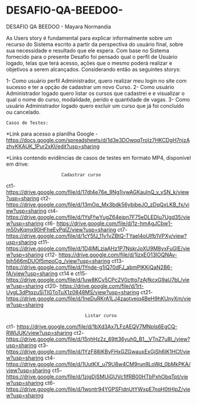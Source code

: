 # DESAFIO-QA-BEEDOO-
DESAFIO QA BEEDOO - Mayara Normandia

As Users story é fundamental para explicar informalmente sobre um recurso do Sistema escrito a partir da perspectiva do usuário final, sobre sua necessidade e resultado que ele espera. Com base no Sistema fornecido para o presente Desafio foi pensado qual o perfil de Usuário logado, telas que terá acesso, ações que o mesmo poderá realizar e objetivos a serem alcançados.
Considerando então as seguintes storys:

1- Como usuário perfil Administrador, quero realizar meu login  no site com sucesso e ter a opção de cadastrar um novo Curso.
2- Como usuário Administrador logado quero listar os cursos que cadastrei e e visualizar o qual o nome do curso, modalidade, perído e quantidade de vagas.
3- Como usuário Administrador logado quero excluir um curso que já foi concluído ou cancelado.

    Casos de Testes:
*Link para acesso a planilha Google -
https://docs.google.com/spreadsheets/d/1d3e3DOwqqTroIz7HKCDgH7njzAzhyKKAUK_1Pur2xKI/edit?usp=sharing

*Links contendo evidências de casos de testes em formato MP4, disponível em drive: 

                         Cadastrar curso
ct1-  https://drive.google.com/file/d/17dt4e76e_9Ng1iywAGKaulnQ_v_ySN_k/view?usp=sharing
ct2-  https://drive.google.com/file/d/13mOq_Mx3bdk56ybibeJO_zDqQxLKB_fx/view?usp=sharing
ct4- https://drive.google.com/file/d/1YsFfwYugZ64eipn7F75eDLEDIu7Ugd35/view?usp=sharing
ct6- https://drive.google.com/file/d/1z-hmAgJCbw1-m50vKqmx90HFheEyPqlZ/view?usp=sharing
ct7- https://drive.google.com/file/d/1cY5fJ_11y1vZBtQ-TYaeI4oUIfb1VPXy/view?usp=sharing
ct11- https://drive.google.com/file/d/1D4IMLziaAHz1P7NskrJoXU9M8yxFuGIE/view?usp=sharing
ct12- https://drive.google.com/file/d/1jzxEO13lOQNAv-bjh566mDUOf5mpoCg_/view?usp=sharing
ct13- https://drive.google.com/file/d/1Ynde-g1iQ70dFJ_abmPlKKjQaN2B6-fA/view?usp=sharing
ct14 e ct15- https://drive.google.com/file/d/1uw8KCv5CPc2V0cttg7zAjfkcxG9aU7bL/view?usp=sharing
ct20- https://drive.google.com/file/d/1rt-UygL3dPtqzuSiTIGToTuX1z0848MS/view?usp=sharing
ct21- https://drive.google.com/file/d/1neDuRKrA1LJ4zaotvejq4BeH9hKUnyXm/view?usp=sharing


                                  Listar curso 
ct1- https://drive.google.com/file/d/1bXd3Ax7LFzAEQV7MNpls6EgCQ-RWIJUK/view?usp=sharing
ct2- https://drive.google.com/file/d/15nhHz2z_69tt36yuh0_B1__VTnZ7u8I_/view?usp=sharing
ct3- https://drive.google.com/file/d/1YzF88iKByFHxGZGwauxExGjSh6lK1HCf/view?usp=sharing
ct4- https://drive.google.com/file/d/1UutKX_u79U8w4CM9run9LoWd_0bMkPKA/view?usp=sharing
ct5- https://drive.google.com/file/d/1zjgDjSMUiGUVc1IfRB00HTbPxhObqTpt/view?usp=sharing
ct6- https://drive.google.com/file/d/1wontr94YGPSFldnUtYWxpE7nqH0tHIpZ/view?usp=sharing
